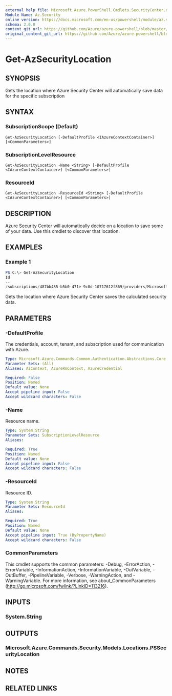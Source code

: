 ```yaml
---
external help file: Microsoft.Azure.PowerShell.Cmdlets.SecurityCenter.dll-Help.xml
Module Name: Az.Security
online version: https://docs.microsoft.com/en-us/powershell/module/az.security/Get-AzSecurityLocation
schema: 2.0.0
content_git_url: https://github.com/Azure/azure-powershell/blob/master/src/Security/Security/help/Get-AzSecurityLocation.md
original_content_git_url: https://github.com/Azure/azure-powershell/blob/master/src/Security/Security/help/Get-AzSecurityLocation.md
---
```


# Get-AzSecurityLocation

## SYNOPSIS
Gets the location where Azure Security Center will automatically save data for the specific subscription

## SYNTAX

### SubscriptionScope (Default)
```
Get-AzSecurityLocation [-DefaultProfile <IAzureContextContainer>] [<CommonParameters>]
```

### SubscriptionLevelResource
```
Get-AzSecurityLocation -Name <String> [-DefaultProfile <IAzureContextContainer>] [<CommonParameters>]
```

### ResourceId
```
Get-AzSecurityLocation -ResourceId <String> [-DefaultProfile <IAzureContextContainer>] [<CommonParameters>]
```

## DESCRIPTION
Azure Security Center will automatically decide on a location to save some of your data.
Use this cmdlet to discover that location.

## EXAMPLES

### Example 1
```powershell
PS C:\> Get-AzSecurityLocation
Id                                                                                                   Name
--                                                                                                   ----
/subscriptions/487bb485-b5b0-471e-9c0d-10717612f869/providers/Microsoft.Security/locations/centralus centralus
```

Gets the location where Azure Security Center saves the calculated security data.

## PARAMETERS

### -DefaultProfile
The credentials, account, tenant, and subscription used for communication with Azure.

```yaml
Type: Microsoft.Azure.Commands.Common.Authentication.Abstractions.Core.IAzureContextContainer
Parameter Sets: (All)
Aliases: AzContext, AzureRmContext, AzureCredential

Required: False
Position: Named
Default value: None
Accept pipeline input: False
Accept wildcard characters: False
```

### -Name
Resource name.

```yaml
Type: System.String
Parameter Sets: SubscriptionLevelResource
Aliases:

Required: True
Position: Named
Default value: None
Accept pipeline input: False
Accept wildcard characters: False
```

### -ResourceId
Resource ID.

```yaml
Type: System.String
Parameter Sets: ResourceId
Aliases:

Required: True
Position: Named
Default value: None
Accept pipeline input: True (ByPropertyName)
Accept wildcard characters: False
```

### CommonParameters
This cmdlet supports the common parameters: -Debug, -ErrorAction, -ErrorVariable, -InformationAction, -InformationVariable, -OutVariable, -OutBuffer, -PipelineVariable, -Verbose, -WarningAction, and -WarningVariable. For more information, see about_CommonParameters (http://go.microsoft.com/fwlink/?LinkID=113216).

## INPUTS

### System.String

## OUTPUTS

### Microsoft.Azure.Commands.Security.Models.Locations.PSSecurityLocation

## NOTES

## RELATED LINKS
